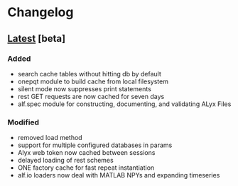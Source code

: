 # Changelog

## [Latest](https://github.com/int-brain-lab/ONE/commits/main) [beta]

### Added

 - search cache tables without hitting db by default
 - onepqt module to build cache from local filesystem
 - silent mode now suppresses print statements
 - rest GET requests are now cached for seven days
 - alf.spec module for constructing, documenting, and validating ALyx Files
 
### Modified

 - removed load method
 - support for multiple configured databases in params
 - Alyx web token now cached between sessions
 - delayed loading of rest schemes
 - ONE factory cache for fast repeat instantiation
 - alf.io loaders now deal with MATLAB NPYs and expanding timeseries
